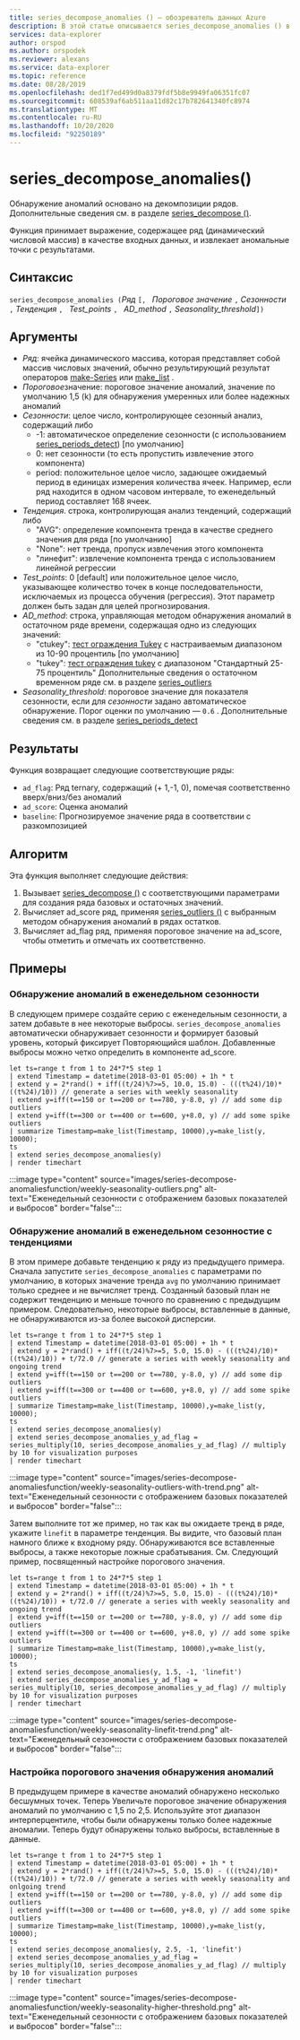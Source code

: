 ```yaml
---
title: series_decompose_anomalies () — обозреватель данных Azure
description: В этой статье описывается series_decompose_anomalies () в Azure обозреватель данных.
services: data-explorer
author: orspod
ms.author: orspodek
ms.reviewer: alexans
ms.service: data-explorer
ms.topic: reference
ms.date: 08/28/2019
ms.openlocfilehash: ded1f7ed499d0a8379fdf5b8e9949fa06351fc07
ms.sourcegitcommit: 608539af6ab511aa11d82c17b782641340fc8974
ms.translationtype: MT
ms.contentlocale: ru-RU
ms.lasthandoff: 10/20/2020
ms.locfileid: "92250189"
---
```

# <a name="series_decompose_anomalies"></a>series_decompose_anomalies()

Обнаружение аномалий основано на декомпозиции рядов.
Дополнительные сведения см. в разделе [series_decompose ()](series-decomposefunction.md).

Функция принимает выражение, содержащее ряд (динамический числовой массив) в качестве входных данных, и извлекает аномальные точки с результатами.

## <a name="syntax"></a>Синтаксис

`series_decompose_anomalies (`*Ряд* `[, ` *Пороговое значение* `,` *Сезонности* `,` *Тенденция* `, ` *Test_points* `, ` *AD_method* `,` *Seasonality_threshold*`])`

## <a name="arguments"></a>Аргументы

* *Ряд*: ячейка динамического массива, которая представляет собой массив числовых значений, обычно результирующий результат операторов [make-Series](make-seriesoperator.md) или [make_list](makelist-aggfunction.md) .
* *Пороговое*значение: пороговое значение аномалий, значение по умолчанию 1,5 (k) для обнаружения умеренных или более надежных аномалий
* *Сезонности*: целое число, контролирующее сезонный анализ, содержащий либо
    * -1: автоматическое определение сезонности (с использованием [series_periods_detect](series-periods-detectfunction.md)) [по умолчанию]
    * 0: нет сезонности (то есть пропустить извлечение этого компонента)
    * period: положительное целое число, задающее ожидаемый период в единицах измерения количества ячеек. Например, если ряд находится в одном часовом интервале, то еженедельный период составляет 168 ячеек.
* *Тенденция*. строка, контролирующая анализ тенденций, содержащий либо
    * "AVG": определение компонента тренда в качестве среднего значения для ряда [по умолчанию]
    * "None": нет тренда, пропуск извлечения этого компонента
    * "линефит": извлечение компонента тренда с использованием линейной регрессии
* *Test_points*: 0 [default] или положительное целое число, указывающее количество точек в конце последовательности, исключаемых из процесса обучения (регрессия). Этот параметр должен быть задан для целей прогнозирования.
* *AD_method*: строка, управляющая методом обнаружения аномалий в остаточном ряде времени, содержащая одно из следующих значений:
    * "ctukey": [тест ограждения Tukey](https://en.wikipedia.org/wiki/Outlier#Tukey's_fences) с настраиваемым диапазоном из 10-90 процентиль [по умолчанию]
    * "tukey": [тест ограждения tukey](https://en.wikipedia.org/wiki/Outlier#Tukey's_fences) с диапазоном "Стандартный 25-75 процентиль" Дополнительные сведения о остаточном временном ряде см. в разделе [series_outliers](series-outliersfunction.md)
* *Seasonality_threshold*: пороговое значение для показателя сезонности, если для *сезонности* задано автоматическое обнаружение. Порог оценки по умолчанию — `0.6` . Дополнительные сведения см. в разделе [series_periods_detect](series-periods-detectfunction.md)

## <a name="returns"></a>Результаты

 Функция возвращает следующие соответствующие ряды:

* `ad_flag`: Ряд ternary, содержащий (+ 1,-1, 0), помечая соответственно вверх/вниз/без аномалий
* `ad_score`: Оценка аномалий
* `baseline`: Прогнозируемое значение ряда в соответствии с разкомпозицией

## <a name="the-algorithm"></a>Алгоритм

Эта функция выполняет следующие действия:
1. Вызывает [series_decompose ()](series-decomposefunction.md) с соответствующими параметрами для создания ряда базовых и остаточных значений.
1. Вычисляет ad_score ряд, применяя [series_outliers ()](series-outliersfunction.md) с выбранным методом обнаружения аномалий в рядах остатков.
1. Вычисляет ad_flag ряд, применяя пороговое значение на ad_score, чтобы отметить и отмечать их соответственно.
 
## <a name="examples"></a>Примеры

### <a name="detect-anomalies-in-weekly-seasonality"></a>Обнаружение аномалий в еженедельном сезонности

В следующем примере создайте серию с еженедельным сезонности, а затем добавьте в нее некоторые выбросы. `series_decompose_anomalies` автоматически обнаруживает сезонности и формирует базовый уровень, который фиксирует Повторяющийся шаблон. Добавленные выбросы можно четко определить в компоненте ad_score.

<!-- csl: https://help.kusto.windows.net:443/Samples -->
```kusto
let ts=range t from 1 to 24*7*5 step 1 
| extend Timestamp = datetime(2018-03-01 05:00) + 1h * t 
| extend y = 2*rand() + iff((t/24)%7>=5, 10.0, 15.0) - (((t%24)/10)*((t%24)/10)) // generate a series with weekly seasonality
| extend y=iff(t==150 or t==200 or t==780, y-8.0, y) // add some dip outliers
| extend y=iff(t==300 or t==400 or t==600, y+8.0, y) // add some spike outliers
| summarize Timestamp=make_list(Timestamp, 10000),y=make_list(y, 10000);
ts 
| extend series_decompose_anomalies(y)
| render timechart  
```

:::image type="content" source="images/series-decompose-anomaliesfunction/weekly-seasonality-outliers.png" alt-text="Еженедельный сезонности с отображением базовых показателей и выбросов" border="false":::

### <a name="detect-anomalies-in-weekly-seasonality-with-trend"></a>Обнаружение аномалий в еженедельном сезонностие с тенденциями

В этом примере добавьте тенденцию к ряду из предыдущего примера. Сначала запустите `series_decompose_anomalies` с параметрами по умолчанию, в которых значение тренда `avg` по умолчанию принимает только среднее и не вычисляет тренд. Созданный базовый план не содержит тенденцию и меньше точного по сравнению с предыдущим примером. Следовательно, некоторые выбросы, вставленные в данные, не обнаруживаются из-за более высокой дисперсии.

<!-- csl: https://help.kusto.windows.net:443/Samples -->
```kusto
let ts=range t from 1 to 24*7*5 step 1 
| extend Timestamp = datetime(2018-03-01 05:00) + 1h * t 
| extend y = 2*rand() + iff((t/24)%7>=5, 5.0, 15.0) - (((t%24)/10)*((t%24)/10)) + t/72.0 // generate a series with weekly seasonality and ongoing trend
| extend y=iff(t==150 or t==200 or t==780, y-8.0, y) // add some dip outliers
| extend y=iff(t==300 or t==400 or t==600, y+8.0, y) // add some spike outliers
| summarize Timestamp=make_list(Timestamp, 10000),y=make_list(y, 10000);
ts 
| extend series_decompose_anomalies(y)
| extend series_decompose_anomalies_y_ad_flag = 
series_multiply(10, series_decompose_anomalies_y_ad_flag) // multiply by 10 for visualization purposes
| render timechart
```

:::image type="content" source="images/series-decompose-anomaliesfunction/weekly-seasonality-outliers-with-trend.png" alt-text="Еженедельный сезонности с отображением базовых показателей и выбросов" border="false":::

Затем выполните тот же пример, но так как вы ожидаете тренд в ряде, укажите `linefit` в параметре тенденция. Вы видите, что базовый план намного ближе к входному ряду. Обнаруживаются все вставленные выбросы, а также некоторые ложные срабатывания. См. Следующий пример, посвященный настройке порогового значения.

<!-- csl: https://help.kusto.windows.net:443/Samples -->
```kusto
let ts=range t from 1 to 24*7*5 step 1 
| extend Timestamp = datetime(2018-03-01 05:00) + 1h * t 
| extend y = 2*rand() + iff((t/24)%7>=5, 5.0, 15.0) - (((t%24)/10)*((t%24)/10)) + t/72.0 // generate a series with weekly seasonality and ongoing trend
| extend y=iff(t==150 or t==200 or t==780, y-8.0, y) // add some dip outliers
| extend y=iff(t==300 or t==400 or t==600, y+8.0, y) // add some spike outliers
| summarize Timestamp=make_list(Timestamp, 10000),y=make_list(y, 10000);
ts 
| extend series_decompose_anomalies(y, 1.5, -1, 'linefit')
| extend series_decompose_anomalies_y_ad_flag = 
series_multiply(10, series_decompose_anomalies_y_ad_flag) // multiply by 10 for visualization purposes
| render timechart  
```

:::image type="content" source="images/series-decompose-anomaliesfunction/weekly-seasonality-linefit-trend.png" alt-text="Еженедельный сезонности с отображением базовых показателей и выбросов" border="false":::

### <a name="tweak-the-anomaly-detection-threshold"></a>Настройка порогового значения обнаружения аномалий

В предыдущем примере в качестве аномалий обнаружено несколько бесшумных точек. Теперь Увеличьте пороговое значение обнаружения аномалий по умолчанию с 1,5 по 2,5. Используйте этот диапазон интерперцентиле, чтобы были обнаружены только более надежные аномалии. Теперь будут обнаружены только выбросы, вставленные в данные.

<!-- csl: https://help.kusto.windows.net:443/Samples -->
```kusto
let ts=range t from 1 to 24*7*5 step 1 
| extend Timestamp = datetime(2018-03-01 05:00) + 1h * t 
| extend y = 2*rand() + iff((t/24)%7>=5, 5.0, 15.0) - (((t%24)/10)*((t%24)/10)) + t/72.0 // generate a series with weekly seasonality and onlgoing trend
| extend y=iff(t==150 or t==200 or t==780, y-8.0, y) // add some dip outliers
| extend y=iff(t==300 or t==400 or t==600, y+8.0, y) // add some spike outliers
| summarize Timestamp=make_list(Timestamp, 10000),y=make_list(y, 10000);
ts 
| extend series_decompose_anomalies(y, 2.5, -1, 'linefit')
| extend series_decompose_anomalies_y_ad_flag = 
series_multiply(10, series_decompose_anomalies_y_ad_flag) // multiply by 10 for visualization purposes
| render timechart  
```

:::image type="content" source="images/series-decompose-anomaliesfunction/weekly-seasonality-higher-threshold.png" alt-text="Еженедельный сезонности с отображением базовых показателей и выбросов" border="false":::
